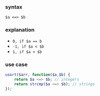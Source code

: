 ### syntax

`$a <=> $b`

### explanation

- `0, if $a == b`
- `-1, if $a < $b`
- `1, if $a > $b`

### use case
```php
usort($arr, function($a,$b) {
	return $a <=> $b; // integers
    return strcmp($a <=> $b); // strings
});
```